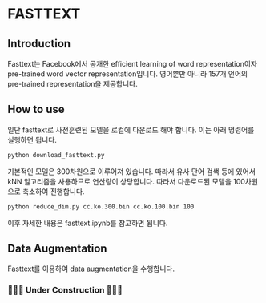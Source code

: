 # FASTTEXT

## Introduction

Fasttext는 Facebook에서 공개한 efficient learning of word representation이자 pre-trained word vector representation입니다. 영어뿐만 아니라 157개 언어의 pre-trained representation을 제공합니다.

## How to use

일단 fasttext로 사전훈련된 모델을 로컬에 다운로드 해야 합니다. 이는 아래 명령어를 실행하면 됩니다.

```bash
python download_fasttext.py
```

기본적인 모델은 300차원으로 이루어져 있습니다. 따라서 유사 단어 검색 등에 있어서 kNN 알고리즘을 사용하므로 연산량이 상당합니다. 따라서 다운로드된 모델을 100차원으로 축소하여 진행합니다.

```bash
python reduce_dim.py cc.ko.300.bin cc.ko.100.bin 100
```

이후 자세한 내용은 fasttext.ipynb를 참고하면 됩니다.

## Data Augmentation

Fasttext를 이용하여 data augmentation을 수행합니다.

### 🚧🚧🚧 Under Construction 🚧🚧🚧